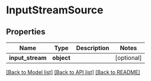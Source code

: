 # InputStreamSource

## Properties
Name | Type | Description | Notes
------------ | ------------- | ------------- | -------------
**input_stream** | **object** |  | [optional] 

[[Back to Model list]](../README.md#documentation-for-models) [[Back to API list]](../README.md#documentation-for-api-endpoints) [[Back to README]](../README.md)

